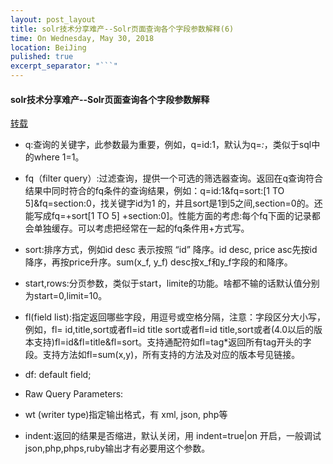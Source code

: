 ```yaml
---
layout: post_layout
title: solr技术分享难产--Solr页面查询各个字段参数解释(6)
time: On Wednesday, May 30, 2018
location: BeiJing
pulished: true
excerpt_separator: "```"
---
```


#### solr技术分享难产--Solr页面查询各个字段参数解释

[转载](https://www.cnblogs.com/arli/p/6169210.html)
* q:查询的关键字，此参数最为重要，例如，q=id:1，默认为q=*:*，类似于sql中的where 1=1。

* fq（filter query）:过滤查询，提供一个可选的筛选器查询。返回在q查询符合结果中同时符合的fq条件的查询结果，例如：q=id:1&fq=sort:[1 TO 5]&fq=section:0，找关键字id为1 的，并且sort是1到5之间,section=0的。还能写成fq=+sort[1 TO 5] +section:0]。性能方面的考虑:每个fq下面的记录都会单独缓存。可以考虑把经常在一起的fq条件用+方式写。

* sort:排序方式，例如id desc 表示按照 “id” 降序。id desc, price asc先按id降序，再按price升序。sum(x_f, y_f) desc按x_f和y_f字段的和降序。

* start,rows:分页参数，类似于start，limite的功能。啥都不输的话默认值分别为start=0,limit=10。

* fl(field list):指定返回哪些字段，用逗号或空格分隔，注意：字段区分大小写，例如，fl= id,title,sort或者fl=id title sort或者fl=id title,sort或者(4.0以后的版本支持)fl=id&fl=title&fl=sort。支持通配符如fl=tag*返回所有tag开头的字段。支持方法如fl=sum(x,y)，所有支持的方法及对应的版本号见链接。

* df: default field;

* Raw Query Parameters:

* wt (writer type)指定输出格式，有 xml, json, php等

* indent:返回的结果是否缩进，默认关闭，用 indent=true|on 开启，一般调试json,php,phps,ruby输出才有必要用这个参数。